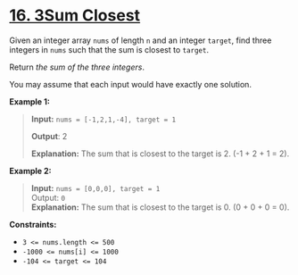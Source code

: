 # [16. 3Sum Closest](https://leetcode.com/problems/3sum-closest)

Given an integer array `nums` of length `n` and an integer `target`, find three integers in `nums` such that the sum is closest to `target`.

Return _the sum of the three integers_.

You may assume that each input would have exactly one solution.

**Example 1:**

> **Input:** `nums = [-1,2,1,-4], target = 1`
>
> **Output**: 2
>
> **Explanation:** The sum that is closest to the target is 2. (-1 + 2 + 1 = 2).

**Example 2:**

> **Input:** `nums = [0,0,0], target = 1`
> \
> Output: `0`
> \
> **Explanation:** The sum that is closest to the target is 0. (0 + 0 + 0 = 0).

**Constraints:**

* `3 <= nums.length <= 500`
* `-1000 <= nums[i] <= 1000`
* `-104 <= target <= 104`



